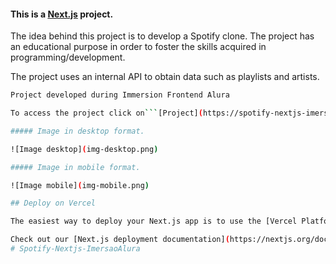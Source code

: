 #### This is a [Next.js](https://nextjs.org/) project.

The idea behind this project is to develop a Spotify clone. The project has an educational purpose in order to foster the skills acquired in programming/development.

The project uses an internal API to obtain data such as playlists and artists.

```bash
Project developed during Immersion Frontend Alura

To access the project click on```[Project](https://spotify-nextjs-imersao-alura.vercel.app/)

##### Image in desktop format.

![Image desktop](img-desktop.png)

##### Image in mobile format.

![Image mobile](img-mobile.png)

## Deploy on Vercel

The easiest way to deploy your Next.js app is to use the [Vercel Platform](https://vercel.com/new?utm_medium=default-template&filter=next.js&utm_source=create-next-app&utm_campaign=create-next-app-readme) from the creators of Next.js.

Check out our [Next.js deployment documentation](https://nextjs.org/docs/deployment) for more details.
# Spotify-Nextjs-ImersaoAlura
